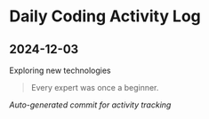 # Daily Coding Activity Log

## 2024-12-03

Exploring new technologies

> Every expert was once a beginner.

*Auto-generated commit for activity tracking*
